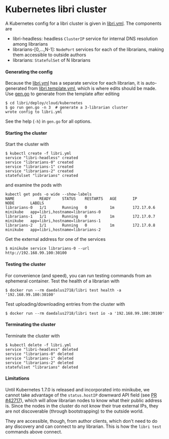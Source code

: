 # Kubernetes libri cluster

A Kubernetes config for a libri cluster is given in [libri.yml](libri.yml). The components are
- libri-headless: headless `ClusterIP` service for internal DNS resolution among librarians
- librarians-[0,...,N-1]: `NodePort` services for each of the librarians, making them accessible 
to outside authors
- librarians: `StatefulSet` of N librarians


#### Generating the config

Because the [libri.yml](libri.yml) has a separate service for each librarian, it is auto-generated
from [libri.template.yml](libri.template.yml), which is where edits should be made. Use 
[gen.go](gen.go) to generate from the template after editing
 
    $ cd libri/deploy/cloud/kubernetes
    $ go run gen.go -n 3  # generate a 3-librarian cluster
    wrote config to libri.yml

See the help (`-h`) in `gen.go` for all options. 


#### Starting the cluster

Start the cluster with 
    
    $ kubectl create -f libri.yml
    service "libri-headless" created
    service "librarians-0" created
    service "librarians-1" created
    service "librarians-2" created
    statefulset "librarians" created

and examine the pods with

    kubectl get pods -o wide --show-labels
    NAME           READY     STATUS    RESTARTS   AGE       IP           NODE       LABELS
    librarians-0   1/1       Running   0          1m        172.17.0.6   minikube   app=libri,hostname=librarians-0
    librarians-1   1/1       Running   0          1m        172.17.0.7   minikube   app=libri,hostname=librarians-1
    librarians-2   1/1       Running   0          1m        172.17.0.8   minikube   app=libri,hostname=librarians-2

Get the external address for one of the services

    $ minikube service librarians-0 --url
    http://192.168.99.100:30100


#### Testing the cluster

For convenience (and speed), you can run testing commands from an ephemeral container. Test the 
health of a librarian with

    $ docker run --rm daedalus2718/libri test health -a '192.168.99.100:30100'

Test uploading/downloading entries from the cluster with

    $ docker run --rm daedalus2718/libri test io -a '192.168.99.100:30100'


#### Terminating the cluster

Terminate the cluster with 

    $ kubectl delete -f libri.yml
    service "libri-headless" deleted
    service "librarians-0" deleted
    service "librarians-1" deleted
    service "librarians-2" deleted
    statefulset "librarians" deleted


#### Limitations

Until Kubernetes 1.7.0 is released and incorporated into minikube, we cannot take advantage of the 
`status.hostIP` downward API field (see [PR #42717](https://github.com/kubernetes/kubernetes/pull/42717)), 
which will allow librarian nodes to know what their public address is. Since the nodes in the 
cluster do not know their true external IPs, they are not discoverable (through bootstrapping) to 
the outside world. 

They are accessible, though, from author clients, which don't need to do any discovery and can 
connect to any librarian. This is how the `libri test` commands above connect. 